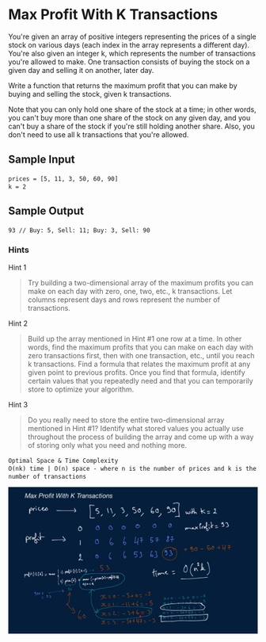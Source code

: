 # Max Profit With K Transactions

You're given an array of positive integers representing the prices of a single stock on various days (each index in the array represents a different day). You're also given an integer k, which represents the number of transactions you're allowed to make. One transaction consists of buying the stock on a given day and selling it on another, later day.

Write a function that returns the maximum profit that you can make by buying and selling the stock, given k transactions.

Note that you can only hold one share of the stock at a time; in other words, you can't buy more than one share of the stock on any given day, and you can't buy a share of the stock if you're still holding another share. Also, you don't need to use all k transactions that you're allowed.

## Sample Input

```
prices = [5, 11, 3, 50, 60, 90]
k = 2
```

## Sample Output

```
93 // Buy: 5, Sell: 11; Buy: 3, Sell: 90
```

### Hints

Hint 1
> Try building a two-dimensional array of the maximum profits you can make on each day with zero, one, two, etc., k transactions. Let columns represent days and rows represent the number of transactions.

Hint 2
> Build up the array mentioned in Hint #1 one row at a time. In other words, find the maximum profits that you can make on each day with zero transactions first, then with one transaction, etc., until you reach k transactions. Find a formula that relates the maximum profit at any given point to previous profits. Once you find that formula, identify certain values that you repeatedly need and that you can temporarily store to optimize your algorithm.

Hint 3
> Do you really need to store the entire two-dimensional array mentioned in Hint #1? Identify what stored values you actually use throughout the process of building the array and come up with a way of storing only what you need and nothing more.

```
Optimal Space & Time Complexity
O(nk) time | O(n) space - where n is the number of prices and k is the number of transactions
```

![solution](optimize_time_image.png)